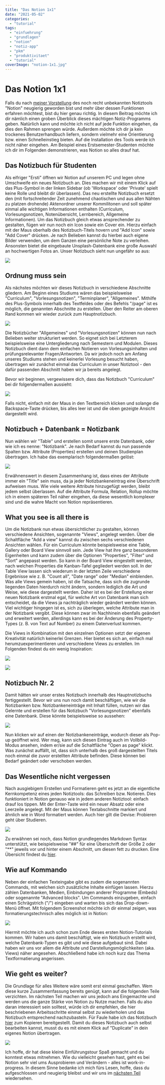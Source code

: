 ```yaml
---
title: "Das Notion 1x1"
date: "2021-05-02"
categories: 
  - "tutorial"
tags: 
  - "einfuehrung"
  - "grundlagen"
  - "notion"
  - "notiz-app"
  - "pkm"
  - "produktivitaet"
  - "tutorial"
coverImage: "notion-1x1.jpg"
---
```


# Das Notion 1x1

Falls du nach [meiner Vorstellung](https://www.fabi-online.de/notion-allrounder/) des noch recht unbekannten Notiztools "Notion" neugierig geworden bist und mehr über dessen Funktionen erfahren möchtest, bist du hier genau richtig. In diesem Beitrag möchte ich dir nämlich einen groben Überblick dieses mächtigen Notiz-Programms geben. Natürlich kann und möchte ich nicht auf jede Funktion eingehen, da dies den Rahmen sprengen würde. Außerdem möchte ich dir ja kein trockenes Benutzerhandbuch liefern, sondern vielmehr eine Orientierung bzw. einen Schnelleinstieg bieten. Auf die Installation des Tools werde ich nicht näher eingehen. Am Beispiel eines Erstsemester-Studenten möchte ich dir im Folgenden demonstrieren, was Notion so alles drauf hat.

<!--more-->

## Das Notizbuch für Studenten

Als eifriger "Ersti" öffnen wir Notion auf unserem PC und legen ohne Umschweife ein neues Notizbuch an. Dies machen wir mit einem Klick auf das Plus-Symbol in der linken Sidebar (ob 'Workspace' oder 'Private' spielt keine Rolle und bleibt dir überlassen). Das neu erstellte Notizbuch ersetzt den (mit fortschreitender Zeit zunehmend chaotischen und aus allen Nähten zu platzen drohende) Aktenordner unserer Kommilitonen und soll später einmal alle wichtigen Informationen enthalten (Curriculum, Vorlesungsnotizen, Notenübersicht, Lernbereich, Allgemeine Informationen). Um das Notizbuch gleich etwas ansprechender zu gestalten, fügen wir nun noch ein Icon sowie ein Cover ein. Hierzu einfach mit der Maus oberhalb des Notizbuch-Titels hovern und "Add Icon" sowie "Add Cover" drücken. Je nach Belieben kannst du hierbei auch eigene Bilder verwenden, um dem Ganzen eine persönliche Note zu verleihen. Ansonsten bietet die eingebaute Unsplash-Datenbank eine große Auswahl an hochwertigen Fotos an. Unser Notizbuch sieht nun ungefähr so aus:

![](/img/blog/notion-intro-01.png)

## Ordnung muss sein

Als nächstes möchten wir dieses Notizbuch in verschiedene Abschnitte gliedern. Am Beginn eines Studiums wären das beispielsweise "Curriculum", "Vorlesungsnotizen", "Terminplaner", "Allgemeines". Mithilfe des Plus-Symbols innerhalb des Textfeldes oder des Befehls "/page" ist es möglich, die genannten Abschnitte zu erstellen. Über den Reiter am oberen Rand kommen wir wieder zurück zum Hauptnotizbuch.

![](/img/blog/notion-intro-02.png)

Die Notizbücher "Allgemeines" und "Vorlesungsnotizen" können nun nach Belieben weiter strukturiert werden. So eignet sich bei Letzterem beispielsweise eine Untergliederung nach Semestern und Modulen. Dieses Notizbuch dient dann dem einfachen Notieren von Vorlesungsinhalten und prüfungsrelevanter Fragen/Antworten. Da wir jedoch noch am Anfang unseres Studiums stehen und keinerlei Vorlesung besucht haben, übertragen wir zunächst einmal das Curriculum in unser Notiztool - den dafür passenden Abschnitt haben wir ja bereits angelegt.

Bevor wir beginnen, vergewissere dich, dass das Notizbuch "Curriculum" bei dir folgendermaßen aussieht:

![](/img/blog/notion-intro-03.png)

Falls nicht, einfach mit der Maus in den Textbereich klicken und solange die Backspace-Taste drücken, bis alles leer ist und die oben gezeigte Ansicht dargestellt wird.

## Notizbuch + Datenbank = Notizbank

Nun wählen wir "Table" und erstellen somit unsere erste Datenbank, oder wie ich es nenne: "Notizbank". Je nach Bedarf kannst du nun passende Spalten bzw. Attribute (Properties) erstellen und deinen Studienplan übertragen. Ich habe das exemplarisch folgendermaßen gelöst:

![](/img/blog/notion-intro-04.png)

Erwähnenswert in diesem Zusammenhang ist, dass eines der Attribute immer ein "Title" sein muss, da ja jeder Notizbankeneintrag eine Überschrift aufweisen muss. Wie viele weitere Attribute hinzugefügt werden, bleibt jedem selbst überlassen. Auf die Attribute Formula, Relation, Rollup möchte ich in einem späteren Teil näher eingehen, da diese wesentlich komplexer sind und die wahre Macht von Notion repräsentieren.

## What you see is all there is

Um die Notizbank nun etwas übersichtlicher zu gestalten, können verschiedene Ansichten, sogenannte "Views", angelegt werden. Über die Schaltfläche "Add a view" kannst du zwischen sechs verschiedenen Ansichten wählen. Für ein Curriculum könnte beispielsweise eine Table, Gallery oder Board View sinnvoll sein. Jede View hat ihre ganz besonderen Eigenheiten und kann zudem über die Optionen "Properties", "Filter" und "Sort" angepasst werden. So kann in der Board View eingestellt werden, nach welchen Properties die Kanban-Tafel gegliedert werden soll. In der Table View lassen sich wiederum in der letzten Zeile verschiedene Ergebnisse wie z. B. "Count all", "Date range" oder "Median" einblenden. Was alle Views gemein haben, ist die Tatsache, dass sich die zugrunde liegenden Daten hierdurch nicht ändern, sondern lediglich die Art und Weise, wie diese dargestellt werden. Daher ist es bei der Erstellung einer neuen Notizbank erstmal egal, für welche Art von Datenbank man sich entscheidet, da die Views ja nachträglich wieder geändert werden können. Viel wichtiger hingegen ist es, sich zu überlegen, welche Attribute man in der Notizbank vergibt. Diese können zwar im Nachhinein ebenfalls geändert und erweitert werden, allerdings kann es bei der Änderung des Property-Types (z. B. von Text auf Number) zu einem Datenverlust kommen.

Die Views in Kombination mit den einzelnen Optionen setzt der eigenen Kreativität natürlich keinerlei Grenzen. Hier bietet es sich an, einfach mal herumzuexperimentieren und verschiedene Views zu erstellen. Im Folgenden findest du ein wenig Inspiration:

![](/img/blog/notion-intro-05-1.png)

![](/img/blog/notion-intro-05-2.png)

## Notizbuch Nr. 2

Damit hätten wir unser erstes Notizbuch innerhalb des Hauptnotizbuchs fertiggestellt. Bevor wir uns nun noch damit beschäftigen, wie wir die Notizbanken bzw. Notizbankeneinträge mit Inhalt füllen, nutzen wir das Gelernte und erstellen für das Notizbuch "Vorlesungsnotizen" ebenfalls eine Datenbank. Diese könnte beispielsweise so aussehen:

![](/img/blog/notion-intro-06.png)

Nun klicken wir auf einen der Notizbankeneinträge, wodurch dieser als Pop-up geöffnet wird. Wer mag, kann sich diesen Eintrag auch im Vollbild-Modus ansehen, indem er/sie auf die Schaltfläche "Open as page" klickt. Was zunächst auffällt, ist, dass sich unterhalb des groß dargestellten Titels noch einmal die zuvor erstellten Attribute befinden. Diese können bei Bedarf geändert oder verschoben werden.

## Das Wesentliche nicht vergessen

Nach ausgiebigem Erstellen und Formatieren geht es jetzt an die eigentliche Kernkompetenz eines jeden Notiztools: das Schreiben bzw. Notieren. Dies funktioniert in Notion genauso wie in jedem anderen Notiztool: einfach drauf los tippen. Mit der Enter-Taste wird ein neuer Absatz oder eine Leerzeile angelegt. Mit der Maus können Textabschnitte markiert und ähnlich wie in Word formatiert werden. Auch hier gilt die Devise: Probieren geht über Studieren.

![](/img/blog/notion-intro-07.png)

Zu erwähnen sei noch, dass Notion grundlegendes Markdown Syntax unterstützt, wie beispielsweise "##" für eine Überschrift der Größe 2 oder "\*\*" jeweils vor und hinter einem Abschnitt, um diesen fett zu drucken. Eine Übersicht findest du [hier](https://daringfireball.net/projects/markdown/syntax).

## Wie auf Kommando

Neben der einfachen Texteingabe gibt es zudem die sogenannten Commands, mit welchen sich zusätzliche Inhalte einfügen lassen. Hierzu zählen Datenbanken, Medien, Einbindungen anderer Programme (Embeds) oder sogenannte "Advanced blocks". Um Commands einzugeben, einfach einen Schrägstrich ("/") eingeben und warten bis sich das Drop-down-Menü öffnet. Mit folgendem Screenshot möchte ich dir einmal zeigen, was formatierungstechnisch alles möglich ist in Notion:

![](/img/blog/notion-intro-08.png)

Hiermit möchte ich auch schon zum Ende dieses ersten Notion-Tutorials kommen. Wir haben uns damit beschäftigt, wie ein Notizbuch erstellt wird, welche Datenbank-Typen es gibt und wie diese aufgebaut sind. Dabei haben wir uns vor allem die Attribute und Darstellungsmöglichkeiten (aka. Views) näher angesehen. Abschließend habe ich noch kurz das Thema Textformatierung angerissen.

## Wie geht es weiter?

Die Grundlage für alles Weitere wäre somit erst einmal geschaffen. Wem diese kurze Zusammenfassung bereits genügt, kann auf die folgenden Teile verzichten. Im nächsten Teil machen wir uns jedoch ans Eingemachte und werden uns die ganze Stärke von Notion zu Nutze machen. Falls du also daran interessiert sein solltest, würde ich dir empfehlen, die hier beschriebenen Arbeitsschritte einmal selbst zu wiederholen und das Notizbuch entsprechend nachzubasteln. Für Faule habe ich das Notizbuch [hier](https://www.notion.so/Studium-b0a433b6a5b34f58a95535ed0aacd6ab) zum Kopieren bereitgestellt. Damit du dieses Notizbuch auch selbst bearbeiten kannst, musst du es mit einem Klick auf "Duplicate" in dein eigenes Notion übertragen.

![](/img/blog/notion-intro-09.png)

Ich hoffe, dir hat diese kleine Einführungstour Spaß gemacht und du konntest etwas mitnehmen. Wie du vielleicht gesehen hast, geht es bei Notion sehr viel ums Ausprobieren und Verändern - alles ist work-in-progress. In diesem Sinne bedanke ich mich fürs Lesen, hoffe, dass du aufgeschlossen und neugierig bleibst und wir uns im [nächsten Teil](https://www.fabi-online.de/notion-deathly-hallows/) wiedersehen.
